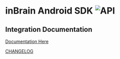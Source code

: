 #  inBrain Android SDK ![API](https://img.shields.io/badge/API-16%2B-brightgreen.svg?style=flat) 
## Integration Documentation
[Documentation Here](https://docs.inbrain.ai/docs/monetization-sdk/android/android-sdk)

[CHANGELOG](https://github.com/inbrainai/sdk-android-example-project/blob/master/CHANGELOG.md)
